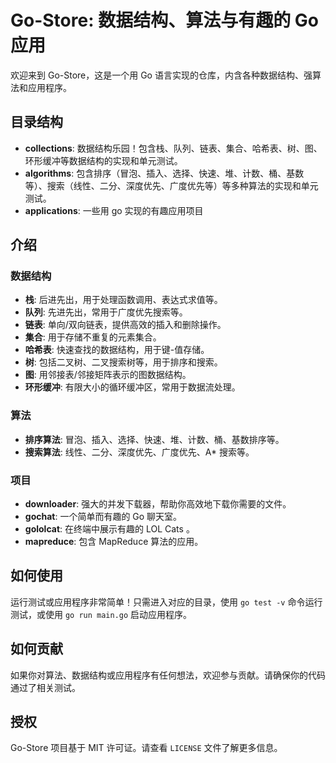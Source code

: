 # Go-Store: 数据结构、算法与有趣的 Go 应用

欢迎来到 Go-Store，这是一个用 Go 语言实现的仓库，内含各种数据结构、强算法和应用程序。

## 目录结构

- **collections**: 数据结构乐园！包含栈、队列、链表、集合、哈希表、树、图、环形缓冲等数据结构的实现和单元测试。
- **algorithms**: 包含排序（冒泡、插入、选择、快速、堆、计数、桶、基数等）、搜索（线性、二分、深度优先、广度优先等）等多种算法的实现和单元测试。
- **applications**: 一些用 go 实现的有趣应用项目

## 介绍

### 数据结构

- **栈**: 后进先出，用于处理函数调用、表达式求值等。
- **队列**: 先进先出，常用于广度优先搜索等。
- **链表**: 单向/双向链表，提供高效的插入和删除操作。
- **集合**: 用于存储不重复的元素集合。
- **哈希表**: 快速查找的数据结构，用于键-值存储。
- **树**: 包括二叉树、二叉搜索树等，用于排序和搜索。
- **图**: 用邻接表/邻接矩阵表示的图数据结构。
- **环形缓冲**: 有限大小的循环缓冲区，常用于数据流处理。

### 算法

- **排序算法**: 冒泡、插入、选择、快速、堆、计数、桶、基数排序等。
- **搜索算法**: 线性、二分、深度优先、广度优先、A\* 搜索等。

### 项目

- **downloader**: 强大的并发下载器，帮助你高效地下载你需要的文件。
- **gochat**: 一个简单而有趣的 Go 聊天室。
- **gololcat**: 在终端中展示有趣的 LOL Cats 。
- **mapreduce**: 包含 MapReduce 算法的应用。

## 如何使用

运行测试或应用程序非常简单！只需进入对应的目录，使用 `go test -v` 命令运行测试，或使用 `go run main.go` 启动应用程序。

## 如何贡献

如果你对算法、数据结构或应用程序有任何想法，欢迎参与贡献。请确保你的代码通过了相关测试。

## 授权

Go-Store 项目基于 MIT 许可证。请查看 `LICENSE` 文件了解更多信息。
